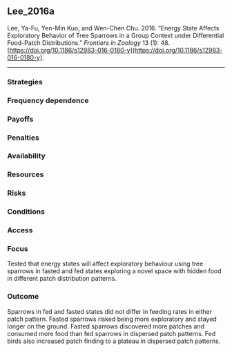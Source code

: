 ## Lee_2016a

Lee, Ya-Fu, Yen-Min Kuo, and Wen-Chen Chu. 2016. “Energy State Affects Exploratory Behavior of Tree Sparrows in a Group Context under Differential Food-Patch Distributions.” _Frontiers in Zoology_ 13 (1): 48. [https://doi.org/10.1186/s12983-016-0180-y](https://doi.org/10.1186/s12983-016-0180-y).

---

### Strategies

### Frequency dependence

### Payoffs

### Penalties

### Availability

### Resources

### Risks

### Conditions

### Access

### Focus
Tested that energy states will affect exploratory behaviour using tree sparrows in fasted and fed states exploring a novel space with hidden food in different patch distribution patterns. 

### Outcome
Sparrows in fed and fasted states did not differ in feeding rates in either patch pattern. Fasted sparrows risked being more exploratory and stayed longer on the ground. Fasted sparrows discovered more patches and consumed more food than fed sparrows in dispersed patch patterns. Fed birds also increased patch finding to a plateau in dispersed patch patterns. 

